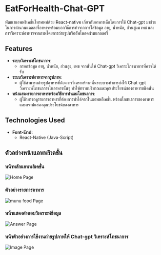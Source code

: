 # EatForHealth-Chat-GPT

พัฒนาแอพพริเคชั่นโทรศพท์ด้วย React-native เกี่ยวกับอาหารเด็กโดยการใช้ Chat-gpt มาช่วยในการคำนวนแคลลอรี่อาหารพร้อมบอกวิธ๊การทำจากการใส่ข้อมูล อายุ, น้ำหนัก, ส่วนสูงม เพช และการวิเคราะห์อาหารจากภาพโดยการถ่ายรูปหรืออัพโหลดผ่านแกลลอรี่ 
## Features

- **ระบบวิเคราะห์โภชนาการ**: 
  - กรอกข้อมูล อายุ, น้ำหนัก, ส่วนสูง, เพช จากนั้นให้ Chat-gpt วิเคราะโภชนาการที่ควรได้รับ
- **ระบบวิเคราะห์อาหารจากรูปภาพ**:
  - ผู้ใช้สามารถถ่ายรูปอาหารที่ต้องการวิเคราะห์จากนั้นระบบจะทำการส่งให้ Chat-gpt วิเคราะห์โภชนาการในอาหารนั้นๆ ทำให่้ทราบปริมาณและคุณประโยชน์ของอาหารชนิดนั้น
- **หน้าแสดงรายการอาหารพร้อมวิธีการทำและโภชนาการ**:
  - ผู้ใช้ามารถดูรายการอาหารที่ต้องการทำได้จากในแอพพลืเคชั่น พร้อมโภชนาการของอาหารและกราฟแสดงคุณประโยชน์ของอาหาร

## Technologies Used

- **Font-End**: 
  - React-Native (Java-Script)
  
## ตัวอย่างหน้าแอพพริเคชั่น
### หน้าหลักแอพพลิเคชั่น
![Home Page](/assetsReadme/Home.jpg)

### ตัวอย่างรายการอาหาร
![munu food Page](/assetsReadme/Menufood.jpg)

### หน้าแสดงคำตอบวิเคราะห์ข้อมูล
![Answer Page](/assetsReadme/Answer.jpg)

### หน้าตัวอย่างการใช้งานถ่ายรูปภาพให้ Chat-gpt วิเคราะห์โภชนาการ
![Image Page](/assetsReadme/Image.jpg)
